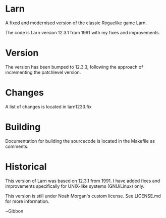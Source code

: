 # Larn

A fixed and modernised version of the classic Roguelike game Larn.

The code is Larn version 12.3.1 from 1991 with my fixes and improvements.

# Version

The version has been bumped to 12.3.3, following the approach of incrementing the patchlevel version.

# Changes

A list of changes is located in larn1233.fix

# Building

Documentation for building the sourcecode is located in the Makefile as comments.

# Historical

This version of Larn was based on 12.3.1 from 1991.  I have added fixes and improvements specifically for UNIX-like systems (GNU/Linux) only.

This version is still under Noah Morgan's custom license.  See LICENSE.md for more information.

~Gibbon

